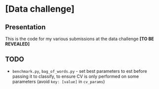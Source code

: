 # [Data challenge]

## Presentation

This is the code for my various submissions at the data challenge **[TO BE REVEALED]**

## TODO

* `benchmark.py`, `bag_of_words.py` - set best parameters to est before passing it to classify, to ensure CV is only performed on some parameters (avoid `key: [value]` in `cv_params`)